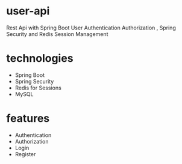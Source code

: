 # user-api
Rest Api with Spring Boot User Authentication Authorization , Spring Security and Redis Session Management

# technologies

- Spring Boot
- Spring Security
- Redis for Sessions
- MySQL

# features

- Authentication
- Authorization
- Login
- Register
